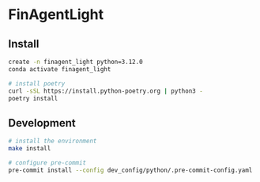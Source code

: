 # FinAgentLight

## Install
```bash
create -n finagent_light python=3.12.0
conda activate finagent_light

# install poetry
curl -sSL https://install.python-poetry.org | python3 -
poetry install
```

## Development
```bash
# install the environment
make install

# configure pre-commit
pre-commit install --config dev_config/python/.pre-commit-config.yaml
```
